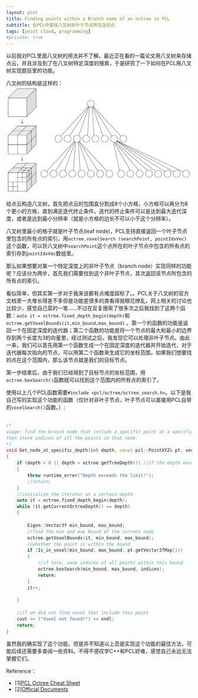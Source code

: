```yaml
---
layout: post
title: Finding points within a Branch node of an octree in PCL
subtitle: 在PCL中查找八叉树非叶子节点所包含的点
tags: [point cloud, programming]
#private: true
---
```


以前我对PCL里面八叉树的用法并不了解。最近正在看的一篇论文用八叉树来存储点云，并且涉及到了在八叉树特定深度的搜索，于是研究了一下如何在PCL用八叉树实现题目里的功能。

八叉树的结构是这样的：
<br>
![](../assets/octree.png)
<br>

给点云构造八叉树，首先把点云的包围盒分割成8个小方格，小方格可以再分为8个更小的方格，直到满足迭代终止条件。迭代的终止条件可以是达到最大迭代深度，或者是达到最小分辨率（就是小方格的边长不可以小于这个分辨率）。

八叉树里最小的格子就是叶子节点(leaf node)，PCL支持直接返回一个叶子节点里包含的所有点的索引，用`octree.voxelSearch (searchPoint, pointIdxVec)`这个函数，可以将八叉树中`searchPoint`这个点所在的叶子节点中包含的所有点的索引存到`pointIdxVec`数组里。

那么如果想要对某一个特定深度上的非叶子节点（branch node）实现同样的功能呢？应该分为两步，首先我们需要找到这个非叶子节点，其次返回该节点所包含的所有点的索引。

看似简单，但其实第一步对于我来说都有点难度超标了。。PCL关于八叉树的官方文档里一大堆长得差不多但是功能差很多的类看得我眼花缭乱，网上相关的讨论也比较少，感觉自己菜的一笔……不过在反复搜索了很多次之后我找到了这两个函数：`auto it = octree.fixed_depth_begin(depth)`和`octree.getVoxelBounds(it,min_bound,max_bound)` 。第一个的函数的功能是返回一个在固定深度的迭代器；第二个函数的功能是将一个节点的最大和最小的边界存到两个长度为3的向量里，经过测试之后，我发现它可以处理非叶子节点。由此一来，我们可以首先用第一个函数生成一个在固定深度的迭代器并开始迭代，对于迭代器每次指向的节点，可以用第二个函数来生成它的坐标范围，如果我们想要找的点在这个范围内，那么该节点就是我们的目标节点。

第一步结束后，由于我们已经得到了目标节点的坐标范围，用`octree.boxSearch()`函数就可以找到这个范围内的所有点的索引了。

使用以上几个PCL函数需要`#include <pcl/octree/octree_search.h>`。以下是我自己写的实现这个功能的函数（仅针对非叶子节点，叶子节点可以直接用PCL自带的`voxelSearch()`函数。）:

```cpp

/*
usage: find the branch node that include a specific point at a specific depth, 
then store indices of all the points in that node.
*/
void Get_node_at_specific_depth(int depth, const pcl::PointXYZ& pt, vector<int>& indices)
{
	if (depth < 0 || depth > octree.getTreeDepth()) //if the depth exceed the limit
	{
		throw runtime_error("Depth exceeds the limit!");
		//return;
	}
	//initialize the iterator at a certain depth
	auto it = octree.fixed_depth_begin(depth);
	while (it.getCurrentOctreeDepth() == depth)
	{

		Eigen::Vector3f min_bound, max_bound;
		//find the min and max bound of the current node
		octree.getVoxelBounds(it, min_bound, max_bound);
		//whether the point is within the bound
		if (Is_in_voxel(min_bound, max_bound, pt.getVector3fMap()))
		{
			//if ture, save indices of all points within this bound
			octree.boxSearch(min_bound, max_bound, indices);
			return;
		}
		it++;

	}

	//if we did not find voxel that include this point
	cout << ("Voxel not found!") << endl;
	return;
}

```
虽然我的确实现了这个功能，但是并不知道以上否是实现这个功能的最佳方法，可能后续还需要多查阅一些资料。不得不感叹学C++和PCL好难，感觉自己永远无法掌握它们。

Reference：
- [1][PCL Octree Cheat Sheet](https://www.ridgesolutions.ie/index.php/2019/02/14/pcl-octree-cheat-sheet/)
- [2][Official Documents](https://pointclouds.org/documentation/group__octree.html)
